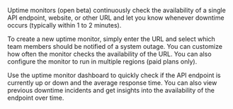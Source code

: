 Uptime monitors (open beta) continuously check the availability of a single API endpoint, website, or other URL and let you know whenever downtime occurs (typically within 1 to 2 minutes).

To create a new uptime monitor, simply enter the URL and select which team members should be notified of a system outage. You can customize how often the monitor checks the availability of the URL. You can also configure the monitor to run in multiple regions (paid plans only).

Use the uptime monitor dashboard to quickly check if the API endpoint is currently up or down and the average response time. You can also view previous downtime incidents and get insights into the availability of the endpoint over time.

